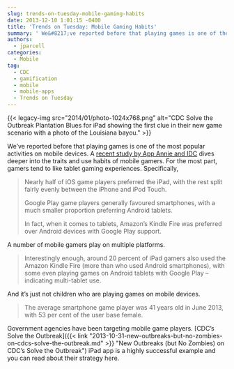 ```yaml
---
slug: trends-on-tuesday-mobile-gaming-habits
date: 2013-12-10 1:01:15 -0400
title: 'Trends on Tuesday: Mobile Gaming Habits'
summary: ' We&#8217;ve reported before that playing games is one of the most popular activities on mobile devices. A recent study by App Annie and IDC dives deeper into'
authors:
  - jparcell
categories:
  - Mobile
tag:
  - CDC
  - gamification
  - mobile
  - mobile-apps
  - Trends on Tuesday
---
```


{{< legacy-img src="2014/01/photo-1024x768.png" alt="CDC Solve the Outbreak Plantation Blues for iPad showing the first clue in their new game scenario with a photo of the Louisiana bayou." >}} 

We&#8217;ve reported before that playing games is one of the most popular activities on mobile devices. A [recent study by App Annie and IDC](http://www.mobileworldlive.com/mobile-gaming-multiple-devices-regional-shifts?utm_campaign=MWL-A-20131210&utm_medium=email&utm_source=Eloqua&elq=13c3de37cf244dc995152f2f1403d758&elqCampaignId=982) dives deeper into the traits and use habits of mobile gamers. For the most part, gamers tend to like tablet gaming experiences. Specifically,

> Nearly half of iOS game players preferred the iPad, with the rest split fairly evenly between the iPhone and iPod Touch.
> 
> Google Play game players generally favoured smartphones, with a much smaller proportion preferring Android tablets.
> 
> In fact, when it comes to tablets, Amazon’s Kindle Fire was preferred over Android devices with Google Play support.

A number of mobile gamers play on multiple platforms.

> Interestingly enough, around 20 percent of iPad gamers also used the Amazon Kindle Fire (more than who used Android smartphones), with some even playing games on Android tablets with Google Play – indicating multi-tablet use.

And it&#8217;s just not children who are playing games on mobile devices.

> The average smartphone game player was 41 years old in June 2013, with 53 per cent of the user base female.

Government agencies have been targeting mobile game players. [CDC&#8217;s Solve the Outbreak]({{< link "2013-10-31-new-outbreaks-but-no-zombies-on-cdcs-solve-the-outbreak.md" >}} "New Outbreaks (but No Zombies) on CDC’s Solve the Outbreak") iPad app is a highly successful example and you can read about their strategy here.